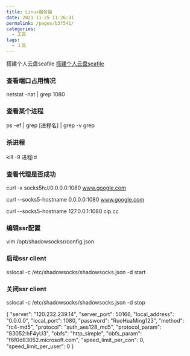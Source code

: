 ```yaml
---
title: Linux服务器
date: 2021-11-25 11:26:31
permalink: /pages/b3f541/
categories:
  - 工具
tags:
  - 工具
---
```



搭建个人云盘seafile
[搭建个人云盘seafile](https://zhuanlan.zhihu.com/p/340840964)


### 查看端口占用情况
netstat -nat | grep 1080


### 查看某个进程 

ps -ef | grep [进程名] | grep -v grep

### 杀进程

kill -9 进程id

### 查看代理是否成功
curl -x socks5h://0.0.0.0:1080 www.google.com

curl --socks5-hostname 0.0.0.0:1080 www.google.com

curl --socks5-hostname 127.0.0.1:1080 cip.cc


### 编辑ssr配置

vim /opt/shadowsocksr/config.json

### 启动ssr client

sslocal -c /etc/shadowsocks/shadowsocks.json -d start

### 关闭ssr client
sslocal -c /etc/shadowsocks/shadowsocks.json -d stop

{
    "server": "120.232.239.14",
    "server_port": 50166,
    "local_address": "0.0.0.0",
    "local_port": 1080,
    "password": "RuoHuaMing123",
    "method": "rc4-md5",
    "protocol": "auth_aes128_md5",
    "protocol_param": "83052:hF4yU3",
    "obfs": "http_simple",
    "obfs_param": "f6f0d83052.microsoft.com",
    "speed_limit_per_con": 0,
    "speed_limit_per_user": 0
}
